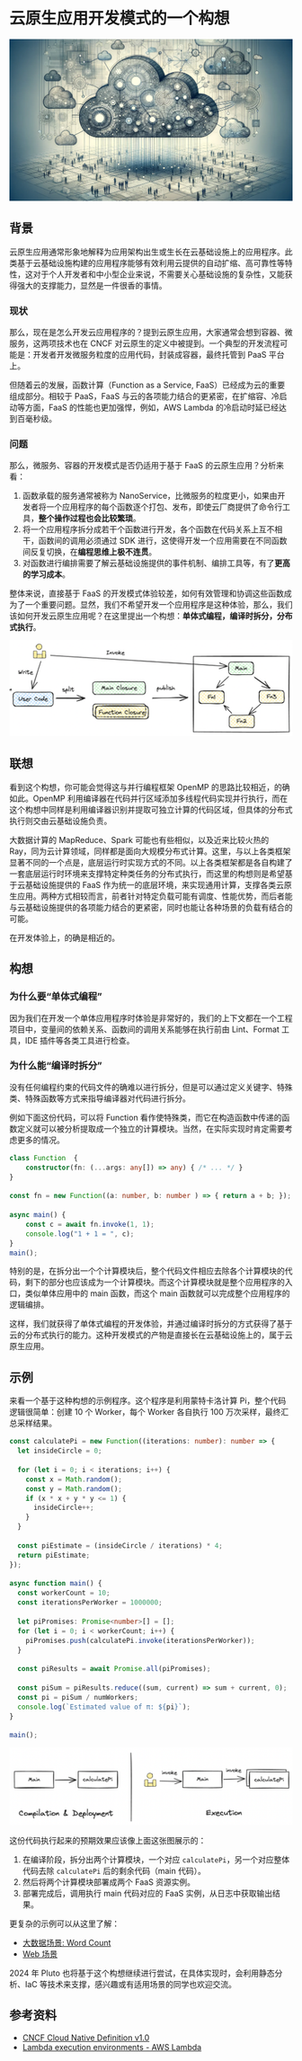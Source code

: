 # 云原生应用开发模式的一个构想

![cover](../../../assets/231227-cover.png)

## 背景

云原生应用通常形象地解释为应用架构出生或生长在云基础设施上的应用程序。此类基于云基础设施构建的应用程序能够有效利用云提供的自动扩缩、高可靠性等特性，这对于个人开发者和中小型企业来说，不需要关心基础设施的复杂性，又能获得强大的支撑能力，显然是一件很香的事情。

### 现状

那么，现在是怎么开发云应用程序的？提到云原生应用，大家通常会想到容器、微服务，这两项技术也在 CNCF 对云原生的定义中被提到。一个典型的开发流程可能是：开发者开发微服务粒度的应用代码，封装成容器，最终托管到 PaaS 平台上。

但随着云的发展，函数计算（Function as a Service, FaaS）已经成为云的重要组成部分。相较于 PaaS，FaaS 与云的各项能力结合的更紧密，在扩缩容、冷启动等方面，FaaS 的性能也更加强悍，例如，AWS Lambda 的冷启动时延已经达到百毫秒级。

### 问题

那么，微服务、容器的开发模式是否仍适用于基于 FaaS 的云原生应用？分析来看：

1. 函数承载的服务通常被称为 NanoService，比微服务的粒度更小，如果由开发者将一个应用程序的每个函数逐个打包、发布，即使云厂商提供了命令行工具，**整个操作过程也会比较繁琐**。
2. 将一个应用程序拆分成若干个函数进行开发，各个函数在代码关系上互不相干，函数间的调用必须通过 SDK 进行，这使得开发一个应用需要在不同函数间反复切换，在**编程思维上极不连贯**。
3. 对函数进行编排需要了解云基础设施提供的事件机制、编排工具等，有了**更高的学习成本**。

整体来说，直接基于 FaaS 的开发模式体验较差，如何有效管理和协调这些函数成为了一个重要问题。显然，我们不希望开发一个应用程序是这种体验，那么，我们该如何开发云原生应用呢？在这里提出一个构想：**单体式编程，编译时拆分，分布式执行**。

![principle](../../../assets/231227-step.png)

## 联想

看到这个构想，你可能会觉得这与并行编程框架 OpenMP 的思路比较相近，的确如此。OpenMP 利用编译器在代码并行区域添加多线程代码实现并行执行，而在这个构想中同样是利用编译器识别并提取可独立计算的代码区域，但具体的分布式执行则交由云基础设施负责。

大数据计算的 MapReduce、Spark 可能也有些相似，以及近来比较火热的 Ray，同为云计算领域，同样都是面向大规模分布式计算。这里，与以上各类框架显著不同的一个点是，底层运行时实现方式的不同。以上各类框架都是各自构建了一套底层运行时环境来支撑特定种类任务的分布式执行，而这里的构想则是希望基于云基础设施提供的 FaaS 作为统一的底层环境，来实现通用计算，支撑各类云原生应用。两种方式相较而言，前者针对特定负载可能有调度、性能优势，而后者能与云基础设施提供的各项能力结合的更紧密，同时也能让各种场景的负载有结合的可能。

在开发体验上，的确是相近的。

## 构想

### 为什么要“单体式编程”

因为我们在开发一个单体应用程序时体验是非常好的，我们的上下文都在一个工程项目中，变量间的依赖关系、函数间的调用关系能够在执行前由 Lint、Format 工具，IDE 插件等各类工具进行检查。

### 为什么能“编译时拆分”

没有任何编程约束的代码文件的确难以进行拆分，但是可以通过定义关键字、特殊类、特殊函数等方式来指导编译器对代码进行拆分。

例如下面这份代码，可以将 Function 看作使特殊类，而它在构造函数中传递的函数定义就可以被分析提取成一个独立的计算模块。当然，在实际实现时肯定需要考虑更多的情况。

```typescript
class Function  {
	constructor(fn: (...args: any[]) => any) { /* ... */ }
}

const fn = new Function((a: number, b: number ) => { return a + b; });

async main() {
	const c = await fn.invoke(1, 1);
	console.log("1 + 1 = ", c);
}
main();
```

特别的是，在拆分出一个个计算模块后，整个代码文件相应去除各个计算模块的代码，剩下的部分也应该成为一个计算模块。而这个计算模块就是整个应用程序的入口，类似单体应用中的 main 函数，而这个 main 函数就可以完成整个应用程序的逻辑编排。

这样，我们就获得了单体式编程的开发体验，并通过编译时拆分的方式获得了基于云的分布式执行的能力。这种开发模式的产物是直接长在云基础设施上的，属于云原生应用。

## 示例

来看一个基于这种构想的示例程序。这个程序是利用蒙特卡洛计算 Pi，整个代码逻辑很简单：创建 10 个 Worker，每个 Worker 各自执行 100 万次采样，最终汇总采样结果。

```typescript
const calculatePi = new Function((iterations: number): number => {
  let insideCircle = 0;

  for (let i = 0; i < iterations; i++) {
    const x = Math.random();
    const y = Math.random();
    if (x * x + y * y <= 1) {
      insideCircle++;
    }
  }

  const piEstimate = (insideCircle / iterations) * 4;
  return piEstimate;
});

async function main() {
  const workerCount = 10;
  const iterationsPerWorker = 1000000;

  let piPromises: Promise<number>[] = [];
  for (let i = 0; i < workerCount; i++) {
    piPromises.push(calculatePi.invoke(iterationsPerWorker));
  }

  const piResults = await Promise.all(piPromises);

  const piSum = piResults.reduce((sum, current) => sum + current, 0);
  const pi = piSum / numWorkers;
  console.log(`Estimated value of π: ${pi}`);
}

main();
```

![show case](../../../assets/231227-case.png)

这份代码执行起来的预期效果应该像上面这张图展示的：

1. 在编译阶段，拆分出两个计算模块，一个对应 `calculatePi`，另一个对应整体代码去除 `calculatePi` 后的剩余代码（main 代码）。
2. 然后将两个计算模块部署成两个 FaaS 资源实例。
3. 部署完成后，调用执行 main 代码对应的 FaaS 实例，从日志中获取输出结果。

更复杂的示例可以从这里了解：

- [大数据场景: Word Count](https://github.com/pluto-lang/pluto/issues/108)
- [Web 场景](https://github.com/pluto-lang/pluto/issues/109)

2024 年 Pluto 也将基于这个构想继续进行尝试，在具体实现时，会利用静态分析、IaC 等技术来支撑，感兴趣或有适用场景的同学也欢迎交流。

## 参考资料

- [CNCF Cloud Native Definition v1.0](https://github.com/cncf/toc/blob/main/DEFINITION.md)
- [Lambda execution environments - AWS Lambda](https://docs.aws.amazon.com/lambda/latest/operatorguide/execution-environments.html)
